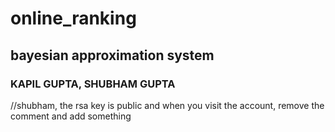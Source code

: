 # online_ranking

## bayesian approximation system
### KAPIL GUPTA, SHUBHAM GUPTA

//shubham, the rsa key is public and when you visit the account, remove the comment and add something
